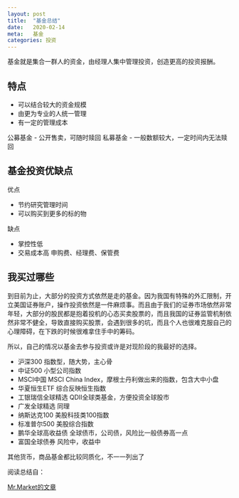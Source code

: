 ```yaml
---
layout: post
title:  "基金总结"
date:   2020-02-14
meta:   基金
categories: 投资
---
```


基金就是集合一群人的资金，由经理人集中管理投资，创造更高的投资报酬。

## 特点

* 可以结合较大的资金规模
* 由更为专业的人统一管理
* 有一定的管理成本

公募基金 - 公开售卖，可随时赎回
私募基金 - 一般数额较大，一定时间内无法赎回

## 基金投资优缺点

优点

* ​节约研究管理时间
* 可以购买到更多的标的物

缺点
* 掌控性低
* 交易成本高 申购费、经理费、保管费

## 我买过哪些

到目前为止，大部分的投资方式依然是走的基金。因为我国有特殊的外汇限制，开立美国证券账户，操作投资依然是一件麻烦事。而且由于我们的证券市场依然非常年轻，大部分的股民都是抱着投机的心态买卖股票的，而且我国的证券监管机制依然非常不健全，导致直接购买股票，会遇到很多的坑，而且个人也很难克服自己的心理障碍，在下跌的时候很难拿住手中的筹码。

所以，自己的情况以基金去参与投资或许是对现阶段的我最好的选择。

* 沪深300 指数型，随大势，主心骨
* 中证500 小型公司指数
* MSCI中国 MSCI China Index，摩根士丹利做出来的指数，包含大中小盘
* 华夏恒生ETF 综合反映恒生指数
* 工银瑞信全球精选 QDII全球类基金，方便投资全球股市
* 广发全球精选 同理
* 纳斯达克100 美股科技类100指数
* 标准普尔500 美股综合指数
* 鹏华全球高收益债 全球债市，公司债，风险比一般债券高一点
* 富国全球债券 风险中，收益中

其他货币，商品基金都比较同质化，不一一列出了

阅读总结自：

<a href="https://rich01.com/fund-01/" target="_blank">Mr.Market的文章</a>
